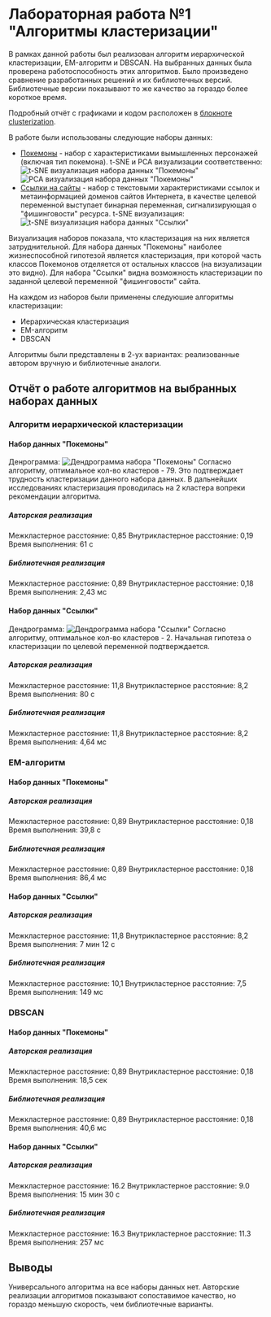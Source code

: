 # Лабораторная работа №1 "Алгоритмы кластеризации"

В рамках данной работы был реализован алгоритм иерархической кластеризации, EM-алгоритм и DBSCAN. На выбранных данных была проверена работоспособность этих алгоритмов. Было произведено сравнение разработанных решений и их библиотечных версий. Библиотечные версии показывают то же качество за гораздо более короткое время.

Подробный отчёт с графиками и кодом расположен в [блокноте clusterization](./source/clusterization.ipynb).

В работе были использованы следующие наборы данных:
- [Покемоны](https://www.kaggle.com/datasets/shreyasur965/pokemon-go) - набор с характеристиками вымышленных персонажей (включая тип покемона). t-SNE и PCA визуализации соответственно: ![t-SNE визуализация набора данных "Покемоны"](./img/tsnePokemony.png) ![PCA визуализация набора данных "Покемоны"](./img/pcaPokemony.png)
- [Ссылки на сайты](https://www.kaggle.com/datasets/sergioagudelo/phishing-url-detection) - набор с текстовыми характеристиками ссылок и метаинформацией доменов сайтов Интернета, в качестве целевой переменной выступает бинарная переменная, сигнализирующая о "фишинговости" ресурса. t-SNE визуализация: ![t-SNE визуализация набора данных "Ссылки"](./img/tsneLinks.png)

Визуализация наборов показала, что кластеризация на них является затруднительной. Для набора данных "Покемоны" наиболее жизнеспособной гипотезой является кластеризация, при которой часть классов Покемонов отделяется от остальных классов (на визуализации это видно). Для набора "Ссылки" видна возможность кластеризации по заданной целевой переменной "фишинговости" сайта.

На каждом из наборов были применены следуюшие алгоритмы кластеризации:
- Иерархическая кластеризация
- EM-алгоритм
- DBSCAN

Алгоритмы были представлены в 2-ух вариантах: реализованные автором вручную и библиотечные аналоги.

## Отчёт о работе алгоритмов на выбранных наборах данных

### Алгоритм иерархической кластеризации

#### Набор данных "Покемоны"
Денрограмма:
![Дендрограмма набора "Покемоны"](./img/dendroPokemony.png)
Согласно алгоритму, оптимальное кол-во кластеров - 79. Это подтверждает трудность кластеризации данного набора данных. В дальнейших исследованиях кластеризация проводилась на 2 кластера вопреки рекомендации алгоритма.
##### Авторская реализация
Межкластерное расстояние: 0,85
Внутрикластерное расстояние: 0,19
Время выполнения: 61 с
##### Библиотечная реализация
Межкластерное расстояние: 0,89
Внутрикластерное расстояние: 0,18
Время выполнения: 2,43 мс

#### Набор данных "Ссылки"
Дендрограмма:
![Дендрограмма набора "Ссылки"](./img/dendroLinks.png)
Согласно алгоритму, оптимальное кол-во кластеров - 2. Начальная гипотеза о кластеризации по целевой переменной подтверждается.
##### Авторская реализация
Межкластерное расстояние: 11,8
Внутрикластерное расстояние: 8,2
Время выполнения: 80 с
##### Библиотечная реализация
Межкластерное расстояние: 11,8
Внутрикластерное расстояние: 8,2
Время выполнения: 4,64 мс


### EM-алгоритм

#### Набор данных "Покемоны"
##### Авторская реализация
Межкластерное расстояние: 0,89
Внутрикластерное расстояние: 0,18
Время выполнения: 39,8 с
##### Библиотечная реализация
Межкластерное расстояние: 0,89
Внутрикластерное расстояние: 0,18
Время выполнения: 86,4 мс

#### Набор данных "Ссылки"
##### Авторская реализация
Межкластерное расстояние: 11,8
Внутрикластерное расстояние: 8,2
Время выполнения: 7 мин 12 с
##### Библиотечная реализация
Межкластерное расстояние: 10,1
Внутрикластерное расстояние: 7,5
Время выполнения: 149 мс


### DBSCAN

#### Набор данных "Покемоны"
##### Авторская реализация
Межкластерное расстояние: 0,89
Внутрикластерное расстояние: 0,18
Время выполнения: 18,5 сек
##### Библиотечная реализация
Межкластерное расстояние: 0,89
Внутрикластерное расстояние: 0,18
Время выполнения: 40,6 мс

#### Набор данных "Ссылки"
##### Авторская реализация
Межкластерное расстояние: 16.2
Внутрикластерное расстояние: 9.0
Время выполнения: 15 мин 30 с
##### Библиотечная реализация
Межкластерное расстояние: 16.3
Внутрикластерное расстояние: 11.3
Время выполнения: 257 мс


## Выводы
Универсального алгоритма на все наборы данных нет.
Авторские реализации алгоритмов показывают сопоставимое качество, но гораздо меньшую скорость, чем библиотечные варианты.
